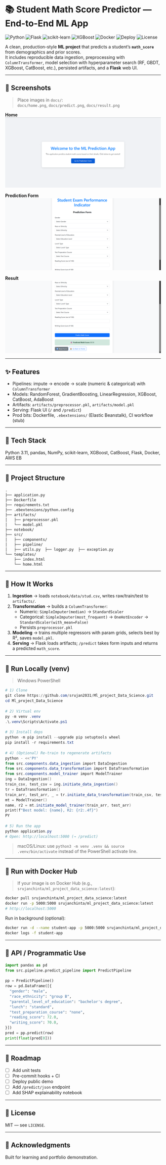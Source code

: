 # 📚 Student Math Score Predictor — End-to-End ML App

![Python](https://img.shields.io/badge/Python-3.11-blue)
![Flask](https://img.shields.io/badge/Flask-App-informational)
![scikit-learn](https://img.shields.io/badge/scikit--learn-pipelines-orange)
![XGBoost](https://img.shields.io/badge/XGBoost-enabled-success)
![Docker](https://img.shields.io/badge/Docker-ready-2496ED)
![Deploy](https://img.shields.io/badge/Deploy-AWS%20EB%20%7C%20Render-ff9900)
![License](https://img.shields.io/badge/License-MIT-lightgrey)

A clean, production-style **ML project** that predicts a student’s **`math_score`** from demographics and prior scores.  
It includes reproducible data ingestion, preprocessing with `ColumnTransformer`, model selection with hyperparameter search (RF, GBDT, XGBoost, CatBoost, etc.), persisted artifacts, and a **Flask** web UI.

---

## 📸 Screenshots

> Place images in `docs/`:  
> `docs/home.png`, `docs/predict.png`, `docs/result.png`

**Home**
![Home Page](docs/home.png)

**Prediction Form**
![Prediction Form](docs/predict.png)

**Result**
![Prediction Result](docs/result.png)

---

## ✨ Features
- Pipelines: impute → encode → scale (numeric & categorical) with `ColumnTransformer`
- Models: RandomForest, GradientBoosting, LinearRegression, XGBoost, CatBoost, AdaBoost
- Artifacts: `artifacts/preprocessor.pkl`, `artifacts/model.pkl`
- Serving: Flask UI (`/` and `/predict`)
- Prod bits: Dockerfile, `.ebextensions/` (Elastic Beanstalk), CI workflow (stub)

---

## 🧱 Tech Stack
Python 3.11, pandas, NumPy, scikit-learn, XGBoost, CatBoost, Flask, Docker, AWS EB

---

## 📂 Project Structure

```
.
├── application.py                
├── Dockerfile
├── requirements.txt
├── .ebextensions/python.config
├── artifacts/
│   ├── preprocessor.pkl
│   └── model.pkl
├── notebook/
├── src/
│   ├── components/
│   ├── pipeline/
│   ├── utils.py  ├── logger.py  ├── exception.py
└── templates/
    ├── index.html
    └── home.html
```

---

## 🧠 How It Works

1. **Ingestion** → loads `notebook/data/stud.csv`, writes raw/train/test to `artifacts/`.
2. **Transformation** → builds a `ColumnTransformer`:
   - Numeric: `SimpleImputer(median)` → `StandardScaler`
   - Categorical: `SimpleImputer(most_frequent)` → `OneHotEncoder` → `StandardScaler(with_mean=False)`
   - Persists `preprocessor.pkl`
3. **Modeling** → trains multiple regressors with param grids, selects best by R², saves `model.pkl`.
4. **Serving** → Flask loads artifacts; `/predict` takes form inputs and returns a predicted `math_score`.

---

## 🧪 Run Locally (venv)

> Windows PowerShell

```powershell
# 1) Clone
git clone https://github.com/srujan2031/Ml_project_Data_Science.git
cd Ml_project_Data_Science

# 2) Virtual env
py -m venv .venv
.\.venv\Scripts\Activate.ps1

# 3) Install deps
python -m pip install --upgrade pip setuptools wheel
pip install -r requirements.txt

# 4) (Optional) Re-train to regenerate artifacts
python - <<'PY'
from src.components.data_ingestion import DataIngestion
from src.components.data_transformation import DataTransformation
from src.components.model_trainer import ModelTrainer
ing = DataIngestion()
train_csv, test_csv = ing.initiate_data_ingestion()
tr = DataTransformation()
train_arr, test_arr, _ = tr.initiate_data_transformation(train_csv, test_csv)
mt = ModelTrainer()
name, r2 = mt.initiate_model_trainer(train_arr, test_arr)
print(f"Best model: {name}, R2: {r2:.4f}")
PY

# 5) Run the app
python application.py
# Open: http://localhost:5000 (→ /predict)
```

> macOS/Linux: use `python3 -m venv .venv && source .venv/bin/activate` instead of the PowerShell activate line.

---

## 🐳 Run with Docker Hub

> If your image is on Docker Hub (e.g., `srujanchinta/ml_project_data_science:latest`):

```bash
docker pull srujanchinta/ml_project_data_science:latest
docker run -p 5000:5000 srujanchinta/ml_project_data_science:latest
# http://localhost:5000
```

Run in background (optional):

```bash
docker run -d --name student-app -p 5000:5000 srujanchinta/ml_project_data_science:latest
docker logs -f student-app
```

---

## 🔌 API / Programmatic Use

```python
import pandas as pd
from src.pipeline.predict_pipeline import PredictPipeline

pp = PredictPipeline()
row = pd.DataFrame([{
  "gender": "male",
  "race_ethnicity": "group B",
  "parental_level_of_education": "bachelor's degree",
  "lunch": "standard",
  "test_preparation_course": "none",
  "reading_score": 72.0,
  "writing_score": 70.0,
}])
pred = pp.predict(row)
print(float(pred[0]))
```

---

## 🧭 Roadmap
- [ ] Add unit tests
- [ ] Pre-commit hooks + CI
- [ ] Deploy public demo
- [ ] Add `/predict/json` endpoint
- [ ] Add SHAP explainability notebook

---

## 📝 License
MIT — see `LICENSE`.

---

## 🙌 Acknowledgments
Built for learning and portfolio demonstration.
